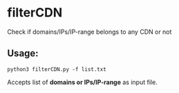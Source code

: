 # filterCDN
Check if domains/IPs/IP-range belongs to any CDN or not

## Usage:
```
python3 filterCDN.py -f list.txt
```

Accepts list of **domains or IPs/IP-range** as input file.
